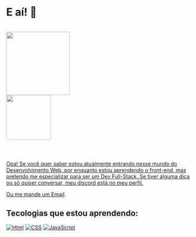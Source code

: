 
# E aí! 👋 
<br>
<div align="left">
  <a href="https://github.com/WilliamVenancio">
  <img height="170em" src="https://github-readme-stats.vercel.app/api?username=WilliamVenancio&show_icons=true&theme=dracula&include_all_commits=true&count_private=true"/>
</div>
 <div align="left">
 <img height="120em" src="https://github-readme-stats.vercel.app/api/top-langs/?username=WilliamVenancio&layout=compact&langs_count=7&theme=dracula"/>
 </div>
</br>

#

 Opa! Se você quer saber estou atualmente entrando nesse mundo do Desenvolvimento Web, por enquanto estou aprendendo o front-end, mas pretendo me especializar para ser um Dev Full-Stack. Se tiver alguma dica ou só quiser conversar, meu discord está no meu perfil.
 
<div>
Ou me mande um <a href="mailto:venanciomarcelinowilliam@gmail.com">Email</a>.
</div>

## Tecologias que estou aprendendo:

[![Html](https://img.shields.io/badge/HTML5-E34F26?style=for-the-badge&logo=html5&logoColor=white)]()
[![CSS](https://img.shields.io/badge/CSS3-1572B6?style=for-the-badge&logo=css3&logoColor=white)]()
[![JavaScript](https://img.shields.io/badge/JavaScript-323330?style=for-the-badge&logo=javascript&logoColor=F7DF1E)]()
